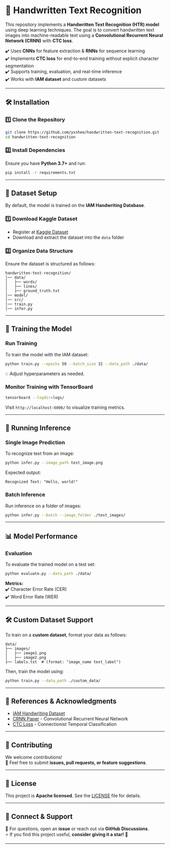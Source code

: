 
# 📜 Handwritten Text Recognition 



This repository implements a **Handwritten Text Recognition (HTR) model** using deep learning techniques. The goal is to convert handwritten text images into machine-readable text using a **Convolutional Recurrent Neural Network (CRNN)** with **CTC loss**.

✔️ Uses **CNNs** for feature extraction & **RNNs** for sequence learning  
✔️ Implements **CTC loss** for end-to-end training without explicit character segmentation  
✔️ Supports training, evaluation, and real-time inference  
✔️ Works with **IAM dataset** and custom datasets  

---

## **🛠️ Installation**
### **1️⃣ Clone the Repository**
```bash
git clone https://github.com/yxshee/handwritten-text-recognition.git
cd handwritten-text-recognition
```
### **2️⃣ Install Dependencies**
Ensure you have **Python 3.7+** and run:
```bash
pip install -r requirements.txt
```

---

## **📂 Dataset Setup**
By default, the model is trained on the **IAM Handwriting Database**.  
### **1️⃣ Download Kaggle Dataset**
- Register at [Kaggle Dataset](https://www.kaggle.com/datasets/yashdogra/handwrittentext)
- Download and extract the dataset into the `data` folder

### **2️⃣ Organize Data Structure**
Ensure the dataset is structured as follows:
```
handwritten-text-recognition/
│── data/
│   ├── words/
│   ├── lines/
│   ├── ground_truth.txt
│── model/
│── src/
│── train.py
│── infer.py
```

---

## **🚀 Training the Model**
### **Run Training**
To train the model with the IAM dataset:
```bash
python train.py --epochs 50 --batch_size 32 --data_path ./data/
```
💡 Adjust hyperparameters as needed.

### **Monitor Training with TensorBoard**
```bash
tensorboard --logdir=logs/
```
Visit `http://localhost:6006/` to visualize training metrics.

---

## **📝 Running Inference**
### **Single Image Prediction**
To recognize text from an image:
```bash
python infer.py --image_path test_image.png
```
Expected output:
```
Recognized Text: "Hello, world!"
```

### **Batch Inference**
Run inference on a folder of images:
```bash
python infer.py --batch --image_folder ./test_images/
```

---

## **📊 Model Performance**
### **Evaluation**
To evaluate the trained model on a test set:
```bash
python evaluate.py --data_path ./data/
```
**Metrics:**  
✔️ Character Error Rate (CER)  
✔️ Word Error Rate (WER)  

---

## **🛠️ Custom Dataset Support**
To train on a **custom dataset**, format your data as follows:
```
data/
├── images/
│   ├── image1.png
│   ├── image2.png
├── labels.txt  # (format: "image_name text_label")
```
Then, train the model using:
```bash
python train.py --data_path ./custom_data/
```

---

## **📖 References & Acknowledgments**
- [IAM Handwriting Dataset](http://www.fki.inf.unibe.ch/databases/iam-handwriting-database)
- [CRNN Paper](https://arxiv.org/abs/1507.05717) - Convolutional Recurrent Neural Network
- [CTC Loss](https://distill.pub/2017/ctc/) - Connectionist Temporal Classification

---

## **🤝 Contributing**
We welcome contributions!  
📌 Feel free to submit **issues, pull requests, or feature suggestions**.

---

## **📜 License**
This project is **Apache licensed**. See the [LICENSE](LICENSE) file for details.

---

## **🌟 Connect & Support**
💬 For questions, open an **issue** or reach out via **GitHub Discussions**.  
⭐ If you find this project useful, **consider giving it a star!** 🌟

---



